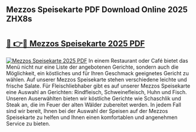 ## Mezzos Speisekarte PDF Download Online 2025 ZHX8s

# <h2><a href="http://gccxnvj.nevu.top/?p=Mezzos+Speisekarte">🔗 👉🔴 Mezzos Speisekarte 2025 PDF</a></h2>

[![Mezzos Speisekarte 2025 PDF](https://i.imgur.com/dBaPXMq.png)](http://gccxnvj.nevu.top/?p=Mezzos+Speisekarte)
In einem Restaurant oder Café bietet das Menü nicht nur eine Liste der angebotenen Gerichte, sondern auch die Möglichkeit, ein köstliches und für Ihren Geschmack geeignetes Gericht zu wählen. Auf unserer Mezzos Speisekarte stehen verschiedene leichte und frische Salate. Für Fleischliebhaber gibt es auf unserer Mezzos Speisekarte eine Auswahl an Gerichten: Rindfleisch, Schweinefleisch, Huhn und Fisch. Unseren Auserwählten bieten wir köstliche Gerichte wie Schaschlik und Steak an, die im Feuer der alten Wälder zubereitet werden. In jedem Fall sind wir bereit, Ihnen bei der Auswahl der Speisen auf der Mezzos Speisekarte zu helfen und Ihnen einen komfortablen und angenehmen Service zu bieten.

